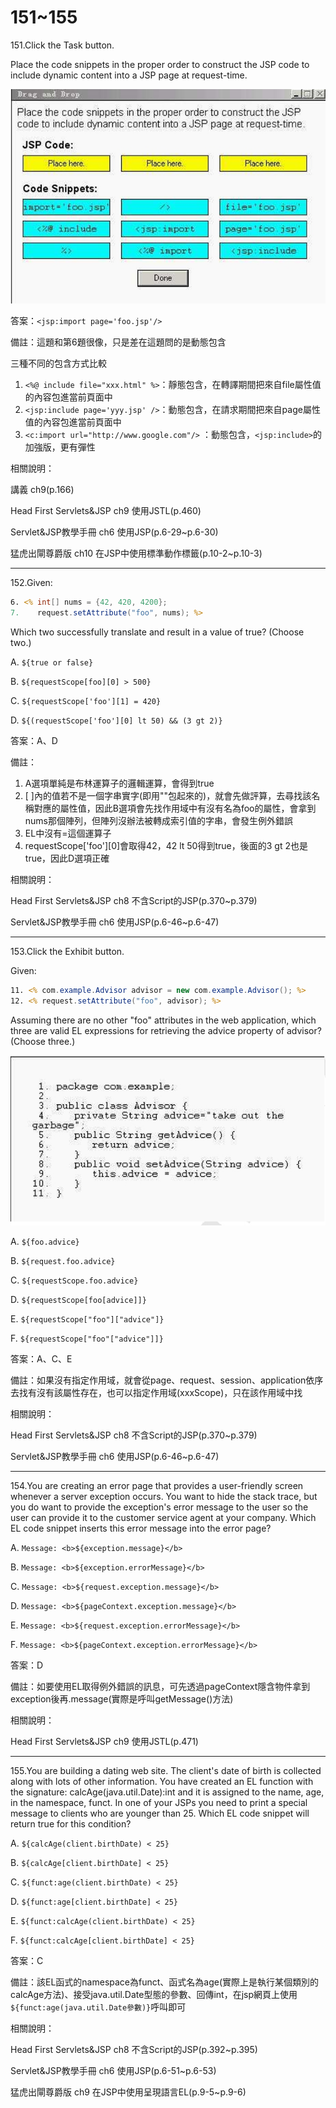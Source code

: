 151~155
========================

151.Click the Task button. 

Place the code snippets in the proper order to construct the JSP code to include dynamic content into a JSP page at request-time.

![1505172775605](/media/28825.jpeg)

<!--sec data-title="解析" data-id="section151_2" data-collapse=true ces-->
答案：`<jsp:import page='foo.jsp'/>`

備註：這題和第6題很像，只是差在這題問的是動態包含

三種不同的包含方式比較

1. `<%@ include file="xxx.html" %>`：靜態包含，在轉譯期間把來自file屬性值的內容包進當前頁面中
2. `<jsp:include page='yyy.jsp' />`：動態包含，在請求期間把來自page屬性值的內容包進當前頁面中
3. `<c:import url="http://www.google.com"/>` ：動態包含，`<jsp:include>`的加強版，更有彈性

相關說明：

講義 ch9(p.166)

Head First Servlets&JSP ch9 使用JSTL(p.460)

Servlet&JSP教學手冊 ch6 使用JSP(p.6-29~p.6-30)

猛虎出閘尊爵版 ch10 在JSP中使用標準動作標籤(p.10-2~p.10-3)
<!--endsec-->

---
152.Given: 

```jsp
6. <% int[] nums = {42, 420, 4200}; 
7.    request.setAttribute("foo", nums); %> 
```

Which two successfully translate and result in a value of true? (Choose two.)

A.   `${true or false}` 

B.   `${requestScope[foo][0] > 500} `

C.   `${requestScope['foo'][1] = 420}` 

D.   `${(requestScope['foo'][0] lt 50) && (3 gt 2)}`

<!--sec data-title="解析" data-id="section152_2" data-collapse=true ces-->
答案：A、D

備註：

1. A選項單純是布林運算子的邏輯運算，會得到true
2. [ ]內的值若不是一個字串實字(即用""包起來的)，就會先做評算，去尋找該名稱對應的屬性值，因此B選項會先找作用域中有沒有名為foo的屬性，會拿到nums那個陣列，但陣列沒辦法被轉成索引值的字串，會發生例外錯誤
3. EL中沒有=這個運算子
4. requestScope['foo'][0]會取得42，42 lt 50得到true，後面的3 gt 2也是true，因此D選項正確

相關說明：

Head First Servlets&JSP ch8 不含Script的JSP(p.370~p.379)

Servlet&JSP教學手冊 ch6 使用JSP(p.6-46~p.6-47)
<!--endsec-->

---
153.Click the Exhibit button. 

Given: 

```jsp
11. <% com.example.Advisor advisor = new com.example.Advisor(); %> 
12. <% request.setAttribute("foo", advisor); %> 
```

Assuming there are no other "foo" attributes in the web application, which three are valid EL expressions for retrieving the advice property of advisor? (Choose three.)

![1505648190600](/media/1186.jpeg)


A.   `${foo.advice}` 

B.   `${request.foo.advice}` 

C.   `${requestScope.foo.advice} `

D.   `${requestScope[foo[advice]]} `

E.   `${requestScope["foo"]["advice"]} `

F.   `${requestScope["foo"["advice"]]}`

<!--sec data-title="解析" data-id="section153_2" data-collapse=true ces-->
答案：A、C、E

備註：如果沒有指定作用域，就會從page、request、session、application依序去找有沒有該屬性存在，也可以指定作用域(xxxScope)，只在該作用域中找

相關說明：

Head First Servlets&JSP ch8 不含Script的JSP(p.370~p.379)

Servlet&JSP教學手冊 ch6 使用JSP(p.6-46~p.6-47)
<!--endsec-->

---
154.You are creating an error page that provides a user-friendly screen whenever a server exception occurs.  You want to hide the stack trace, but you do want to provide the exception's error message to the user so the user can provide it to the customer service agent at your company. Which EL code snippet inserts this error message into the error page?

A.   `Message: <b>${exception.message}</b> `

B.   `Message: <b>${exception.errorMessage}</b>`

C.   `Message: <b>${request.exception.message}</b>` 

D.   `Message: <b>${pageContext.exception.message}</b> `

E.   `Message: <b>${request.exception.errorMessage}</b> `

F.   `Message: <b>${pageContext.exception.errorMessage}</b>`

<!--sec data-title="解析" data-id="section154_2" data-collapse=true ces-->
答案：D

備註：如要使用EL取得例外錯誤的訊息，可先透過pageContext隱含物件拿到exception後再.message(實際是呼叫getMessage()方法)

相關說明：

Head First Servlets&JSP ch9 使用JSTL(p.471)
<!--endsec-->

---
155.You are building a dating web site. The client's date of birth is collected along with lots of other information. You have created an EL function with the signature: calcAge(java.util.Date):int and it is assigned to the name, age, in the namespace, funct.  In one of your JSPs you need to print a special message to clients who are younger than 25. Which EL code snippet will return true for this condition?

A.   `${calcAge(client.birthDate) < 25}` 

B.   `${calcAge[client.birthDate] < 25}` 

C.   `${funct:age(client.birthDate) < 25}` 

D.   `${funct:age[client.birthDate] < 25}` 

E.   `${funct:calcAge(client.birthDate) < 25}`

F.   `${funct:calcAge[client.birthDate] < 25}`

<!--sec data-title="解析" data-id="section155_2" data-collapse=true ces-->
答案：C

備註：該EL函式的namespace為funct、函式名為age(實際上是執行某個類別的calcAge方法)、接受java.util.Date型態的參數、回傳int，在jsp網頁上使用`${funct:age(java.util.Date參數)}`呼叫即可

相關說明：

Head First Servlets&JSP ch8 不含Script的JSP(p.392~p.395)

Servlet&JSP教學手冊 ch6 使用JSP(p.6-51~p.6-53)

猛虎出閘尊爵版 ch9 在JSP中使用呈現語言EL(p.9-5~p.9-6)
<!--endsec-->

